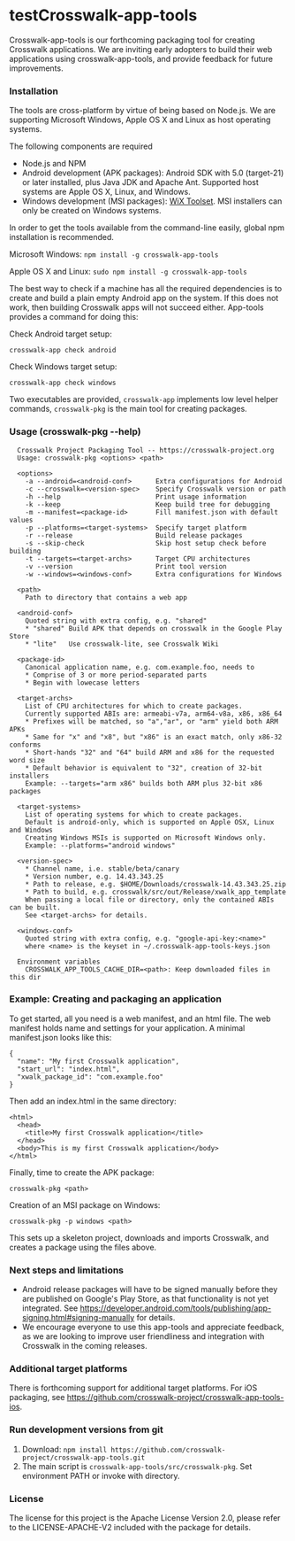 testCrosswalk-app-tools
===================

Crosswalk-app-tools is our forthcoming packaging tool for creating Crosswalk applications. We are inviting early adopters to build their web applications using crosswalk-app-tools, and provide feedback for future improvements.


### Installation

The tools are cross-platform by virtue of being based on Node.js. We are supporting Microsoft Windows, Apple OS X and Linux as host operating systems.

The following components are required
  * Node.js and NPM
  * Android development (APK packages): Android SDK with 5.0 (target-21) or later installed, plus Java JDK and Apache Ant. Supported host systems are Apple OS X, Linux, and Windows.
  * Windows development (MSI packages): [WiX Toolset](http://wixtoolset.org). MSI installers can only be created on Windows systems.

In order to get the tools available from the command-line easily, global npm installation is recommended.

Microsoft Windows: `npm install -g crosswalk-app-tools`

Apple OS X and Linux: `sudo npm install -g crosswalk-app-tools`

The best way to check if a machine has all the required dependencies is to create and build a plain empty Android app 
on the system. If this does not work, then building Crosswalk apps will not succeed either. App-tools provides a command for doing this:

Check Android target setup:
```
crosswalk-app check android
```
Check Windows target setup:
```
crosswalk-app check windows
```

Two executables are provided, `crosswalk-app` implements low level helper commands, `crosswalk-pkg` is the main tool for creating packages.

### Usage (crosswalk-pkg --help)

```
  Crosswalk Project Packaging Tool -- https://crosswalk-project.org
  Usage: crosswalk-pkg <options> <path>

  <options>
    -a --android=<android-conf>      Extra configurations for Android
    -c --crosswalk=<version-spec>    Specify Crosswalk version or path
    -h --help                        Print usage information
    -k --keep                        Keep build tree for debugging
    -m --manifest=<package-id>       Fill manifest.json with default values
    -p --platforms=<target-systems>  Specify target platform
    -r --release                     Build release packages
    -s --skip-check                  Skip host setup check before building
    -t --targets=<target-archs>      Target CPU architectures
    -v --version                     Print tool version
    -w --windows=<windows-conf>      Extra configurations for Windows

  <path>
    Path to directory that contains a web app

  <android-conf>
    Quoted string with extra config, e.g. "shared"
    * "shared" Build APK that depends on crosswalk in the Google Play Store
    * "lite"   Use crosswalk-lite, see Crosswalk Wiki

  <package-id>
    Canonical application name, e.g. com.example.foo, needs to
    * Comprise of 3 or more period-separated parts
    * Begin with lowecase letters

  <target-archs>
    List of CPU architectures for which to create packages.
    Currently supported ABIs are: armeabi-v7a, arm64-v8a, x86, x86_64
    * Prefixes will be matched, so "a","ar", or "arm" yield both ARM APKs
    * Same for "x" and "x8", but "x86" is an exact match, only x86-32 conforms
    * Short-hands "32" and "64" build ARM and x86 for the requested word size
    * Default behavior is equivalent to "32", creation of 32-bit installers
    Example: --targets="arm x86" builds both ARM plus 32-bit x86 packages

  <target-systems>
    List of operating systems for which to create packages.
    Default is android-only, which is supported on Apple OSX, Linux and Windows
    Creating Windows MSIs is supported on Microsoft Windows only.
    Example: --platforms="android windows"

  <version-spec>
    * Channel name, i.e. stable/beta/canary
    * Version number, e.g. 14.43.343.25
    * Path to release, e.g. $HOME/Downloads/crosswalk-14.43.343.25.zip
    * Path to build, e.g. crosswalk/src/out/Release/xwalk_app_template
    When passing a local file or directory, only the contained ABIs can be built.
    See <target-archs> for details.

  <windows-conf>
    Quoted string with extra config, e.g. "google-api-key:<name>"
    where <name> is the keyset in ~/.crosswalk-app-tools-keys.json

  Environment variables
    CROSSWALK_APP_TOOLS_CACHE_DIR=<path>: Keep downloaded files in this dir
```
### Example: Creating and packaging an application

To get started, all you need is a web manifest, and an html file. The web manifest holds name and settings for your application. A minimal manifest.json looks like this:
```
{
  "name": "My first Crosswalk application",
  "start_url": "index.html",
  "xwalk_package_id": "com.example.foo"
}
```

Then add an index.html in the same directory:
```
<html>
  <head>
    <title>My first Crosswalk application</title>
  </head>
  <body>This is my first Crosswalk application</body>
</html>
```

Finally, time to create the APK package:
```
crosswalk-pkg <path>
```
Creation of an MSI package on Windows:
```
crosswalk-pkg -p windows <path>
```
This sets up a skeleton project, downloads and imports Crosswalk, and creates a package using the files above.


### Next steps and limitations
* Android release packages will have to be signed manually before they are published on Google's Play Store, as that functionality is not yet integrated. See https://developer.android.com/tools/publishing/app-signing.html#signing-manually for details.
* We encourage everyone to use this app-tools and appreciate feedback, as we are looking to improve user friendliness and integration with Crosswalk in the coming releases.

### Additional target platforms
There is forthcoming support for additional target platforms. For iOS packaging, see 
https://github.com/crosswalk-project/crosswalk-app-tools-ios.

### Run development versions from git

1. Download: `npm install https://github.com/crosswalk-project/crosswalk-app-tools.git`
4. The main script is `crosswalk-app-tools/src/crosswalk-pkg`. Set environment PATH or invoke with directory.


### License

The license for this project is the Apache License Version 2.0, please refer to the LICENSE-APACHE-V2 included with the package for details.
